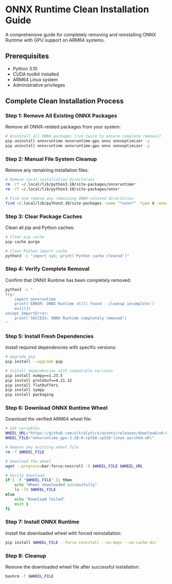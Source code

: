 # ONNX Runtime Clean Installation Guide

A comprehensive guide for completely removing and reinstalling ONNX Runtime with GPU support on ARM64 systems.

## Prerequisites

- Python 3.10
- CUDA toolkit installed
- ARM64 Linux system
- Administrative privileges

## Complete Clean Installation Process

### Step 1: Remove All Existing ONNX Packages

Remove all ONNX-related packages from your system:

```bash
# Uninstall all ONNX packages (run twice to ensure complete removal)
pip uninstall onnxruntime onnxruntime-gpu onnx onnxoptimizer -y
pip uninstall onnxruntime onnxruntime-gpu onnx onnxoptimizer -y
```

### Step 2: Manual File System Cleanup

Remove any remaining installation files:

```bash
# Remove local installation directories
rm -rf ~/.local/lib/python3.10/site-packages/onnxruntime*
rm -rf ~/.local/lib/python3.10/site-packages/onnx*

# Find and remove any remaining ONNX-related directories
find ~/.local/lib/python3.10/site-packages -name "*onnx*" -type d -exec rm -rf {} + 2>/dev/null || true
```

### Step 3: Clear Package Caches

Clean all pip and Python caches:

```bash
# Clear pip cache
pip cache purge

# Clear Python import cache
python3 -c "import sys; print('Python cache cleared')"
```

### Step 4: Verify Complete Removal

Confirm that ONNX Runtime has been completely removed:

```bash
python3 -c "
try:
    import onnxruntime
    print('ERROR: ONNX Runtime still found - cleanup incomplete')
    exit(1)
except ImportError:
    print('SUCCESS: ONNX Runtime completely removed')
"
```

### Step 5: Install Fresh Dependencies

Install required dependencies with specific versions:

```bash
# Upgrade pip
pip install --upgrade pip

# Install dependencies with compatible versions
pip install numpy==1.23.5
pip install protobuf==4.21.12
pip install flatbuffers
pip install sympy
pip install packaging
```

### Step 6: Download ONNX Runtime Wheel

Download the verified ARM64 wheel file:

```bash
# Set variables
WHEEL_URL="https://github.com/ultralytics/assets/releases/download/v0.0.0/onnxruntime_gpu-1.20.0-cp310-cp310-linux_aarch64.whl"
WHEEL_FILE="onnxruntime_gpu-1.20.0-cp310-cp310-linux_aarch64.whl"

# Remove any existing wheel file
rm -f $WHEEL_FILE

# Download the wheel
wget --progress=bar:force:noscroll -O $WHEEL_FILE $WHEEL_URL

# Verify download
if [ -f "$WHEEL_FILE" ]; then
    echo "Wheel downloaded successfully"
    ls -lh $WHEEL_FILE
else
    echo "Download failed"
    exit 1
fi
```

### Step 7: Install ONNX Runtime

Install the downloaded wheel with forced reinstallation:

```bash
pip install $WHEEL_FILE --force-reinstall --no-deps --no-cache-dir
```

### Step 8: Cleanup
Remove the downloaded wheel file after successful installation:

```bash
bashrm -f $WHEEL_FILE
```
